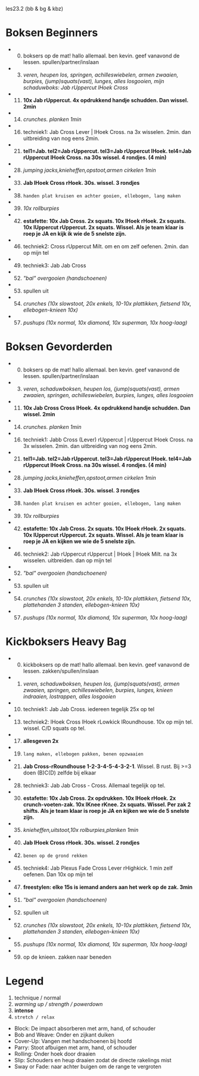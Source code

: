 les23.2 (bb & bg & kbz)


# Boksen Beginners

  - 00) boksers op de mat! hallo allemaal. ben kevin. geef vanavond de lessen. spullen/partner/inslaan
  - 03) *veren, heupen los, springen, achilleswiebelen, armen zwaaien, burpies, (jump)squats(vast), lunges, alles losgooien, mijn schaduwboks: Jab rUppercut lHoek Cross*
  - 11) **10x Jab rUppercut. 4x opdrukkend handje schudden. Dan wissel. 2min**
  - 14) *crunches. planken 1min*
  - 16) techniek1: Jab Cross Lever | lHoek Cross. na 3x wisselen. 2min. dan uitbreiding van nog eens 2min.
  - 21) **tel1=Jab. tel2=Jab rUppercut. tel3=Jab rUppercut lHoek. tel4=Jab rUppercut lHoek Cross. na 30s wissel. 4 rondjes. (4 min)**
  - 28) *jumping jacks,knieheffen,opstoot,armen cirkelen 1min*
  - 33) **Jab lHoek Cross rHoek. 30s. wissel. 3 rondjes**
  - 38) `handen plat kruisen en achter gooien, ellebogen, lang maken`
  - 39) *10x rollburpies*
  - 42) **estafette: 10x Jab Cross. 2x squats. 10x lHoek rHoek. 2x squats. 10x lUppercut rUppercut. 2x squats. Wissel. Als je team klaar is roep je JA en kijk ik wie de 5 snelste zijn.**
  - 46) techniek2: Cross rUppercut Milt. om en om zelf oefenen. 2min. dan op mijn tel
  - 49) techniek3: Jab Jab Cross
  - 52) *"bal" overgooien (handschoenen)*
  - 53) spullen uit
  - 54) *crunches (10x slowstoot, 20x enkels, 10-10x plattikken, fietsend 10x, ellebogen-knieen 10x)*
  - 57) *pushups (10x normal, 10x diamond, 10x superman, 10x hoog-laag)*


# Boksen Gevorderden

  - 00) boksers op de mat! hallo allemaal. ben kevin. geef vanavond de lessen. spullen/partner/inslaan
  - 03) *veren, schaduwboksen, heupen los, (jump)squats(vast), armen zwaaien, springen, achilleswiebelen, burpies, lunges, alles losgooien*
  - 11) **10x Jab Cross Cross lHoek. 4x opdrukkend handje schudden. Dan wissel. 2min**
  - 14) *crunches. planken 1min*
  - 16) techniek1: Jabb Cross (Lever) rUppercut | rUppercut lHoek Cross. na 3x wisselen. 2min. dan uitbreiding van nog eens 2min.
  - 21) **tel1=Jab. tel2=Jab rUppercut. tel3=Jab rUppercut lHoek. tel4=Jab rUppercut lHoek Cross. na 30s wissel. 4 rondjes. (4 min)**
  - 28) *jumping jacks,knieheffen,opstoot,armen cirkelen 1min*
  - 33) **Jab lHoek Cross rHoek. 30s. wissel. 3 rondjes**
  - 38) `handen plat kruisen en achter gooien, ellebogen, lang maken`
  - 39) *10x rollburpies*
  - 42) **estafette: 10x Jab Cross. 2x squats. 10x lHoek rHoek. 2x squats. 10x lUppercut rUppercut. 2x squats. Wissel. Als je team klaar is roep je JA en kijken we wie de 5 snelste zijn.**
  - 46) techniek2: Jab rUppercut rUppercut | lHoek | lHoek Milt. na 3x wisselen. uitbreiden. dan op mijn tel
  - 52) *"bal" overgooien (handschoenen)*
  - 53) spullen uit
  - 54) *crunches (10x slowstoot, 20x enkels, 10-10x plattikken, fietsend 10x, plattehanden 3 standen, ellebogen-knieen 10x)*
  - 57) *pushups (10x normal, 10x diamond, 10x superman, 10x hoog-laag)*

# Kickboksers Heavy Bag

  - 00) kickboksers op de mat! hallo allemaal. ben kevin. geef vanavond de lessen. zakken/spullen/inslaan
  - 01) *veren, schaduwboksen, heupen los, (jump)squats(vast), armen zwaaien, springen, achilleswiebelen, burpies, lunges, knieen indraaien, lostrappen, alles losgooien*
  - 10) techniek1: Jab Jab Cross. iedereen tegelijk 25x op tel
  - 13) techniek2: lHoek Cross lHoek rLowkick lRoundhouse. 10x op mijn tel. wissel. C/D squats op tel.
  - 17) **allesgeven 2x**
  - 19) `lang maken, ellebogen pakken, benen opzwaaien`
  - 21) **Jab Cross-rRoundhouse 1-2-3-4-5-4-3-2-1**. Wissel. B rust. Bij >=3 doen (B)C(D) zelfde bij elkaar
  - 28) techniek3: Jab Jab Cross - Cross. Allemaal tegelijk op tel.
  - 30) **estafette: 10x Jab Cross. 2x opdrukken. 10x lHoek rHoek. 2x crunch-voeten-zak. 10x lKnee rKnee. 2x squats. Wissel. Per zak 2 shifts. Als je team klaar is roep je JA en kijken we wie de 5 snelste zijn.**
  - 35) *knieheffen,uitstoot,10x rolburpies,planken 1min*
  - 40) **Jab lHoek Cross rHoek. 30s. wissel. 2 rondjes**
  - 42) `benen op de grond rekken`
  - 45) techniek4: Jab Plexus Fade Cross Lever rHighkick. 1 min zelf oefenen. Dan 10x op mijn tel
  - 47) **freestylen: elke 15s is iemand anders aan het werk op de zak. 3min**
  - 51) *"bal" overgooien (handschoenen)*
  - 52) spullen uit
  - 52) *crunches (10x slowstoot, 20x enkels, 10-10x plattikken, fietsend 10x, plattehanden 3 standen, ellebogen-knieen 10x)*
  - 55) *pushups (10x normal, 10x diamond, 10x superman, 10x hoog-laag)*
  - 59) op de knieen. zakken naar beneden



# Legend

 1. technique / normal
 1. *warming up / strength / powerdown*
 1. **intense**
 1. `stretch / relax`


 - Block: De impact absorberen met arm, hand, of schouder
 - Bob and Weave: Onder en zijkant duiken
 - Cover-Up: Vangen met handschoenen bij hoofd
 - Parry: Stoot afbuigen met arm, hand, of schouder
 - Rolling: Onder hoek door draaien
 - Slip: Schouders en heup draaien zodat de directe rakelings mist
 - Sway or Fade: naar achter buigen om de range te vergroten
 
